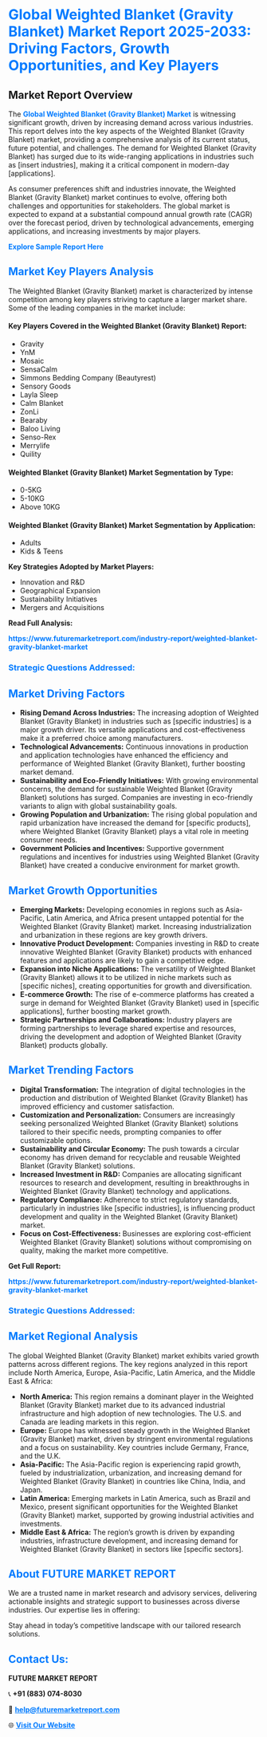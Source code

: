 <h1 style="color: #007BFF;">Global Weighted Blanket (Gravity Blanket) Market Report 2025-2033: Driving Factors, Growth Opportunities, and Key Players</h1>

<section id="overview">
<h2>Market Report Overview</h2>
<p>The <a href="https://www.futuremarketreport.com/industry-report/weighted-blanket-gravity-blanket-market" style="color: #007BFF; text-decoration: none;"><strong>Global Weighted Blanket (Gravity Blanket) Market</strong></a> is witnessing significant growth, driven by increasing demand across various industries. This report delves into the key aspects of the Weighted Blanket (Gravity Blanket) market, providing a comprehensive analysis of its current status, future potential, and challenges. The demand for Weighted Blanket (Gravity Blanket) has surged due to its wide-ranging applications in industries such as [insert industries], making it a critical component in modern-day [applications].</p>
<p>As consumer preferences shift and industries innovate, the Weighted Blanket (Gravity Blanket) market continues to evolve, offering both challenges and opportunities for stakeholders. The global market is expected to expand at a substantial compound annual growth rate (CAGR) over the forecast period, driven by technological advancements, emerging applications, and increasing investments by major players.</p>
</section>

<section id="overview">
<p><a href="https://www.futuremarketreport.com/request-sample/reportId=28918" style="color: #007BFF; text-decoration: none;"><strong>Explore Sample Report Here</strong></a></p>
</section>

<section id="key-players">
<h2 style="color: #007BFF;">Market Key Players Analysis</h2>
<p>The Weighted Blanket (Gravity Blanket) market is characterized by intense competition among key players striving to capture a larger market share. Some of the leading companies in the market include:</p>
<h4>Key Players Covered in the Weighted Blanket (Gravity Blanket) Report:</h4>
<ul><li>Gravity</li><li>YnM</li><li>Mosaic</li><li>SensaCalm</li><li>Simmons Bedding Company (Beautyrest)</li><li>Sensory Goods</li><li>Layla Sleep</li><li>Calm Blanket</li><li>ZonLi</li><li>Bearaby</li><li>Baloo Living</li><li>Senso-Rex</li><li>Merrylife</li><li>Quility</li></ul>
<h4>Weighted Blanket (Gravity Blanket) Market Segmentation by Type:</h4>
<ul><li>0-5KG</li><li>5-10KG</li><li>Above 10KG</li></ul>

<h4>Weighted Blanket (Gravity Blanket) Market Segmentation by Application:</h4>
<ul><li>Adults</li><li>Kids &amp; Teens</li></ul>
<p><strong>Key Strategies Adopted by Market Players:</strong></p>
<ul>
<li>Innovation and R&D</li>
<li>Geographical Expansion</li>
<li>Sustainability Initiatives</li>
<li>Mergers and Acquisitions</li>
</ul>
</section>

<section>
<p><strong>Read Full Analysis: </strong></p><a href="https://www.futuremarketreport.com/industry-report/weighted-blanket-gravity-blanket-market" style="color: #007BFF; text-decoration: none;"><strong>https://www.futuremarketreport.com/industry-report/weighted-blanket-gravity-blanket-market</strong></a>
<h3 style="color: #007BFF;">Strategic Questions Addressed:</h3>
</section>

<section id="driving-factors">
<h2 style="color: #007BFF;">Market Driving Factors</h2>
<ul>
<li><strong>Rising Demand Across Industries:</strong> The increasing adoption of Weighted Blanket (Gravity Blanket) in industries such as [specific industries] is a major growth driver. Its versatile applications and cost-effectiveness make it a preferred choice among manufacturers.</li>
<li><strong>Technological Advancements:</strong> Continuous innovations in production and application technologies have enhanced the efficiency and performance of Weighted Blanket (Gravity Blanket), further boosting market demand.</li>
<li><strong>Sustainability and Eco-Friendly Initiatives:</strong> With growing environmental concerns, the demand for sustainable Weighted Blanket (Gravity Blanket) solutions has surged. Companies are investing in eco-friendly variants to align with global sustainability goals.</li>
<li><strong>Growing Population and Urbanization:</strong> The rising global population and rapid urbanization have increased the demand for [specific products], where Weighted Blanket (Gravity Blanket) plays a vital role in meeting consumer needs.</li>
<li><strong>Government Policies and Incentives:</strong> Supportive government regulations and incentives for industries using Weighted Blanket (Gravity Blanket) have created a conducive environment for market growth.</li>
</ul>
</section>

<section id="growth-opportunities">
<h2 style="color: #007BFF;">Market Growth Opportunities</h2>
<ul>
<li><strong>Emerging Markets:</strong> Developing economies in regions such as Asia-Pacific, Latin America, and Africa present untapped potential for the Weighted Blanket (Gravity Blanket) market. Increasing industrialization and urbanization in these regions are key growth drivers.</li>
<li><strong>Innovative Product Development:</strong> Companies investing in R&D to create innovative Weighted Blanket (Gravity Blanket) products with enhanced features and applications are likely to gain a competitive edge.</li>
<li><strong>Expansion into Niche Applications:</strong> The versatility of Weighted Blanket (Gravity Blanket) allows it to be utilized in niche markets such as [specific niches], creating opportunities for growth and diversification.</li>
<li><strong>E-commerce Growth:</strong> The rise of e-commerce platforms has created a surge in demand for Weighted Blanket (Gravity Blanket) used in [specific applications], further boosting market growth.</li>
<li><strong>Strategic Partnerships and Collaborations:</strong> Industry players are forming partnerships to leverage shared expertise and resources, driving the development and adoption of Weighted Blanket (Gravity Blanket) products globally.</li>
</ul>
</section>

<section id="trending-factors">
<h2 style="color: #007BFF;">Market Trending Factors</h2>
<ul>
<li><strong>Digital Transformation:</strong> The integration of digital technologies in the production and distribution of Weighted Blanket (Gravity Blanket) has improved efficiency and customer satisfaction.</li>
<li><strong>Customization and Personalization:</strong> Consumers are increasingly seeking personalized Weighted Blanket (Gravity Blanket) solutions tailored to their specific needs, prompting companies to offer customizable options.</li>
<li><strong>Sustainability and Circular Economy:</strong> The push towards a circular economy has driven demand for recyclable and reusable Weighted Blanket (Gravity Blanket) solutions.</li>
<li><strong>Increased Investment in R&D:</strong> Companies are allocating significant resources to research and development, resulting in breakthroughs in Weighted Blanket (Gravity Blanket) technology and applications.</li>
<li><strong>Regulatory Compliance:</strong> Adherence to strict regulatory standards, particularly in industries like [specific industries], is influencing product development and quality in the Weighted Blanket (Gravity Blanket) market.</li>
<li><strong>Focus on Cost-Effectiveness:</strong> Businesses are exploring cost-efficient Weighted Blanket (Gravity Blanket) solutions without compromising on quality, making the market more competitive.</li>
</ul>
</section>

<section>
<p><strong>Get Full Report: </strong></p><a href="https://www.futuremarketreport.com/industry-report/weighted-blanket-gravity-blanket-market" style="color: #007BFF; text-decoration: none;"><strong>https://www.futuremarketreport.com/industry-report/weighted-blanket-gravity-blanket-market</strong></a>
<h3 style="color: #007BFF;">Strategic Questions Addressed:</h3>
</section>


<section id="regional-analysis">
<h2 style="color: #007BFF;">Market Regional Analysis</h2>
<p>The global Weighted Blanket (Gravity Blanket) market exhibits varied growth patterns across different regions. The key regions analyzed in this report include North America, Europe, Asia-Pacific, Latin America, and the Middle East & Africa:</p>
<ul>
<li><strong>North America:</strong> This region remains a dominant player in the Weighted Blanket (Gravity Blanket) market due to its advanced industrial infrastructure and high adoption of new technologies. The U.S. and Canada are leading markets in this region.</li>
<li><strong>Europe:</strong> Europe has witnessed steady growth in the Weighted Blanket (Gravity Blanket) market, driven by stringent environmental regulations and a focus on sustainability. Key countries include Germany, France, and the U.K.</li>
<li><strong>Asia-Pacific:</strong> The Asia-Pacific region is experiencing rapid growth, fueled by industrialization, urbanization, and increasing demand for Weighted Blanket (Gravity Blanket) in countries like China, India, and Japan.</li>
<li><strong>Latin America:</strong> Emerging markets in Latin America, such as Brazil and Mexico, present significant opportunities for the Weighted Blanket (Gravity Blanket) market, supported by growing industrial activities and investments.</li>
<li><strong>Middle East & Africa:</strong> The region’s growth is driven by expanding industries, infrastructure development, and increasing demand for Weighted Blanket (Gravity Blanket) in sectors like [specific sectors].</li>
</ul>
</section>

<footer>
<h2 style="color: #007BFF;">About FUTURE MARKET REPORT</h2>
<p>We are a trusted name in market research and advisory services, delivering actionable insights and strategic support to businesses across diverse industries. Our expertise lies in offering:</p>

<p>Stay ahead in today’s competitive landscape with our tailored research solutions.</p>

<h2 style="color: #007BFF;">Contact Us:</h2>
<p><strong>FUTURE MARKET REPORT</strong></p>
<p>📞 <strong>+91 (883) 074-8030</strong></p>
<p>📧 <strong><a href="mailto:help@futuremarketreport.com" style="color: #007BFF;">help@futuremarketreport.com</a></strong></p>
<p>🌐 <strong><a href="https://www.futuremarketreport.com/" style="color: #007BFF;">Visit Our Website</a></strong></p>
</footer>